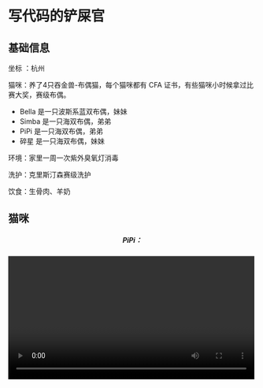 # 写代码的铲屎官



## 基础信息

坐标 ：杭州

猫咪：养了4只吞金兽-布偶猫，每个猫咪都有 CFA 证书，有些猫咪小时候拿过比赛大奖，赛级布偶。

- Bella 是一只波斯系蓝双布偶，妹妹
- Simba 是一只海双布偶，弟弟
- PiPi 是一只海双布偶，弟弟
- 碎星 是一只海双布偶，妹妹

环境：家里一周一次紫外臭氧灯消毒

洗护：克里斯汀森赛级洗护

饮食：生骨肉、羊奶





## 猫咪

<h5 style="text-align:center;">PiPi：</h5>

<video src="./assets/PiPi/PiPi.m4v" width="500px" style="align:left"/>



<h5 style="text-align:center;">碎星：</h5>

<img src="./assets/SuiXing/IMG_1252.JPG" width="500">



<h5 style="text-align:center;">Bella：</h5>

<img src="./assets/Bella/IMG_4326.JPG" width="500">



<h5 style="text-align:center;">Simba：</h5>

<img src="./assets/Simba/IMG_0959.JPG" width="500">



<h5 style="text-align:center;">小猫：</h5>

<img src="./assets/Baby/IMG_6879.JPG" width="500">


<img src="./assets/Baby/IMG_6748.JPG" width="500">



更多：

其他更多的猫咪的美照，可以访问[这里](https://raw.githubusercontent.com/FantasticLBP/Ragdoll/master/assets)





## 交流

如果你是一名铲屎官，想进群晒猫、交流猫咪养护

如果想云吸猫

如果打算养一只可爱、高颜值的布偶猫

可以联系我微信：704568245